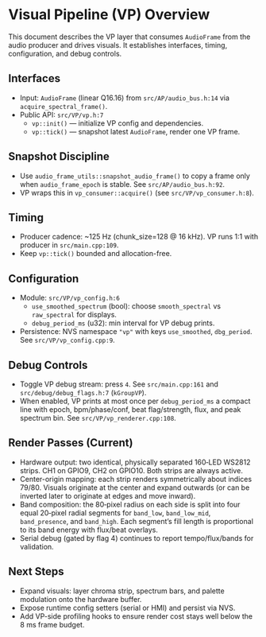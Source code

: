 # Visual Pipeline (VP) Overview

This document describes the VP layer that consumes `AudioFrame` from the audio producer and drives visuals. It establishes interfaces, timing, configuration, and debug controls.

## Interfaces
- Input: `AudioFrame` (linear Q16.16) from `src/AP/audio_bus.h:14` via `acquire_spectral_frame()`.
- Public API: `src/VP/vp.h:7`
  - `vp::init()` — initialize VP config and dependencies.
  - `vp::tick()` — snapshot latest `AudioFrame`, render one VP frame.

## Snapshot Discipline
- Use `audio_frame_utils::snapshot_audio_frame()` to copy a frame only when `audio_frame_epoch` is stable. See `src/AP/audio_bus.h:92`.
- VP wraps this in `vp_consumer::acquire()` (see `src/VP/vp_consumer.h:8`).

## Timing
- Producer cadence: ~125 Hz (chunk_size=128 @ 16 kHz). VP runs 1:1 with producer in `src/main.cpp:109`.
- Keep `vp::tick()` bounded and allocation-free.

## Configuration
- Module: `src/VP/vp_config.h:6`
  - `use_smoothed_spectrum` (bool): choose `smooth_spectral` vs `raw_spectral` for displays.
  - `debug_period_ms` (u32): min interval for VP debug prints.
- Persistence: NVS namespace `"vp"` with keys `use_smoothed`, `dbg_period`. See `src/VP/vp_config.cpp:9`.

## Debug Controls
- Toggle VP debug stream: press `4`. See `src/main.cpp:161` and `src/debug/debug_flags.h:7` (`kGroupVP`).
- When enabled, VP prints at most once per `debug_period_ms` a compact line with epoch, bpm/phase/conf, beat flag/strength, flux, and peak spectrum bin. See `src/VP/vp_renderer.cpp:108`.

## Render Passes (Current)
- Hardware output: two identical, physically separated 160‑LED WS2812 strips. CH1 on GPIO9, CH2 on GPIO10. Both strips are always active.
- Center-origin mapping: each strip renders symmetrically about indices 79/80. Visuals originate at the center and expand outwards (or can be inverted later to originate at edges and move inward).
- Band composition: the 80‑pixel radius on each side is split into four equal 20‑pixel radial segments for `band_low`, `band_low_mid`, `band_presence`, and `band_high`. Each segment’s fill length is proportional to its band energy with flux/beat overlays.
- Serial debug (gated by flag 4) continues to report tempo/flux/bands for validation.

## Next Steps
- Expand visuals: layer chroma strip, spectrum bars, and palette modulation onto the hardware buffer.
- Expose runtime config setters (serial or HMI) and persist via NVS.
- Add VP-side profiling hooks to ensure render cost stays well below the 8 ms frame budget.

